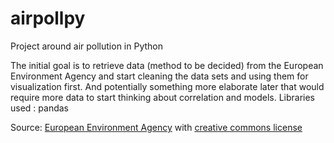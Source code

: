 # airpollpy
Project around air pollution in Python


The initial goal is to retrieve data (method to be decided) from the European Environment Agency and start cleaning the data sets and using them for visualization first. 
And potentially something more elaborate later that would require more data to start thinking about correlation and models.
Libraries used : pandas


Source:
[European Environment Agency](https://www.eea.europa.eu/) with [creative commons license](https://creativecommons.org/licenses/by/2.5/dk/deed.en_GB)


